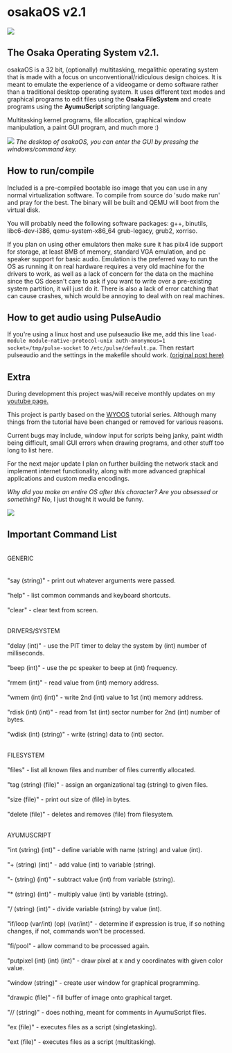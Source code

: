 # osakaOS v2.1
![](cube.gif)

<h2>The Osaka Operating System v2.1.</h2>

osakaOS is a 32 bit, (optionally) multitasking, megalithic operating system that is made with a focus on unconventional/ridiculous design choices. It is meant to emulate the experience of a videogame or demo software rather than a traditional desktop operating system. It uses different text modes and graphical programs to edit files using the <b>Osaka FileSystem</b> and create programs using the <b>AyumuScript</b> scripting language.

Multitasking kernel programs, file allocation, graphical window manipulation, a paint GUI program, and much more :)

![](desktop.png)
<i>The desktop of osakaOS, you can enter the GUI by pressing the windows/command key.</i>

<h2>How to run/compile</h2>

Included is a pre-compiled bootable iso image that you can use in any normal virtualization software.
To compile from source do 'sudo make run' and pray for the best. The binary will be built and QEMU will boot from the virtual disk.

You will probably need the following software packages: g++, binutils, libc6-dev-i386, qemu-system-x86_64 grub-legacy, grub2, xorriso.

If you plan on using other emulators then make sure it has piix4 ide support for storage, at least 8MB of memory, standard VGA emulation, and pc speaker support for basic audio. Emulation is the preferred way to run the OS as running it on real hardware requires a very old machine for the drivers to work, as well as a lack of concern for the data on the machine since the OS doesn't care to ask if you want to write over a pre-existing system partition, it will just do it. There is also a lack of error catching that can cause crashes, which would be annoying to deal with on real machines.

<h2>How to get audio using PulseAudio</h2>

If you're using a linux host and use pulseaudio like me, add this line <code>load-module module-native-protocol-unix auth-anonymous=1 socket=/tmp/pulse-socket</code>
to <code>/etc/pulse/default.pa</code>. Then restart pulseaudio and the settings in the makefile should work. <a href="https://stackoverflow.com/questions/59988019/emulator-pulseaudio-access-denied">(original post here)</a>

<h2>Extra</h2>

During development this project was/will receive monthly updates on my <a href="https://www.youtube.com/@dpacarana">youtube page.</a>

This project is partly based on the <a href="https://github.com/AlgorithMan-de/wyoos">WYOOS</a> tutorial series. Although many things from the tutorial have been changed or removed for various reasons.

Current bugs may include, window input for scripts being janky, paint width being difficult, small GUI errors when drawing programs, and other stuff too long to list here. 

For the next major update I plan on further building the network stack and implement internet functionality, along with more advanced graphical applications and custom media encodings.

<i>Why did you make an entire OS after this character? Are you obsessed or something?</i>
No, I just thought it would be funny.

![](room.png)

<h2>Important Command List</h2>

<br>GENERIC</br>  
<br>"say (string)"   - print out whatever arguments were passed.</br> 
<br>"help"           - list common commands and keyboard shortcuts.</br>
<br>"clear"          - clear text from screen.</br>

<br>DRIVERS/SYSTEM</br>
<br>"delay (int)"          - use the PIT timer to delay the system by (int) number of milliseconds.</br>
<br>"beep (int)"           - use the pc speaker to beep at (int) frequency.</br>
<br>"rmem (int)"           - read value from (int) memory address.</br>
<br>"wmem (int) (int)"     - write 2nd (int) value to 1st (int) memory address.</br>
<br>"rdisk (int) (int)"    - read from 1st (int) sector number for 2nd (int) number of bytes.</br>
<br>"wdisk (int) (string)" - write (string) data to (int) sector.</br>

<br>FILESYSTEM</br>
<br>"files"                - list all known files and number of files currently allocated.</br>
<br>"tag (string) (file)"  - assign an organizational tag (string) to given files.</br>
<br>"size (file)"          - print out size of (file) in bytes.</br>
<br>"delete (file)"        - deletes and removes (file) from filesystem.</br>

<br>AYUMUSCRIPT</br>
<br>"int (string) (int)"               - define variable with name (string) and value (int).</br>
<br>"+ (string) (int)"                 - add value (int) to variable (string).</br>
<br>"- (string) (int)"                 - subtract value (int) from variable (string).</br>
<br>"* (string) (int)"                 - multiply value (int) by variable (string).</br>
<br>"/ (string) (int)"                 - divide variable (string) by value (int).</br>
<br>"if/loop (var/int) (op) (var/int)" - determine if expression is true, if so nothing changes, if not, commands won't be processed.</br>
<br>"fi/pool"                          - allow command to be processed again.</br>
<br>"putpixel (int) (int) (int)"       - draw pixel at x and y coordinates with given color value.</br>
<br>"window (string)"                  - create user window for graphical programming.</br>
<br>"drawpic (file)"                   - fill buffer of image onto graphical target.</br>
<br>"// (string)"                      - does nothing, meant for comments in AyumuScript files.</br>
<br>"ex (file)"                        - executes files as a script (singletasking).</br>
<br>"ext (file)"                       - executes files as a script (multitasking).</br>



